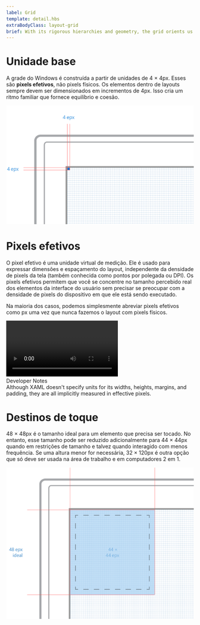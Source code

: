 ```yaml
---
label: Grid
template: detail.hbs
extraBodyClass: layout-grid
brief: With its rigorous hierarchies and geometry, the grid orients us. It tells us what’s important and what can wait. As people become comfortable with reductive, flat design, the grid can be more abstract, with fewer cues and signposts. The explicit grid starts to fade, leaving behind the elegant relationships between its elements.
---
```


# Unidade base

A grade do Windows é construída a partir de unidades de 4 × 4px. Esses são **pixels efetivos**, não pixels físicos. Os elementos dentro de layouts sempre devem ser dimensionados em incrementos de 4px. Isso cria um ritmo familiar que fornece equilíbrio e coesão.

![Mostra a grade de 4px](assets/grid/grid.png)

# Pixels efetivos

O pixel efetivo é uma unidade virtual de medição. Ele é usado para expressar dimensões e espaçamento do layout, independente da densidade de pixels da tela (também conhecida como pontos por polegada ou DPI). Os pixels efetivos permitem que você se concentre no tamanho percebido real dos elementos da interface do usuário sem precisar se preocupar com a densidade de pixels do dispositivo em que ele está sendo executado.

Na maioria dos casos, podemos simplesmente abreviar pixels efetivos como px uma vez que nunca fazemos o layout com pixels físicos.

<video class="video-responsive" controls>
    <source src="assets/grid/epx.mp4" type="video/mp4" />
    Oops! Your browser doesn't seem to support this video. Sorry about that.
</video>

<aside class="aside-dev">
    <div class="aside-dev-title">
        Developer Notes
    </div>
    <div class="aside-dev-content">
            Although XAML doesn't specify units for its widths, heights, margins, and padding, they are all implicitly measured in effective pixels.
    </div>
</aside>

# Destinos de toque

48 × 48px é o tamanho ideal para um elemento que precisa ser tocado. No entanto, esse tamanho pode ser reduzido adicionalmente para 44 × 44px quando em restrições de tamanho e talvez quando interagido com menos frequência. Se uma altura menor for necessária, 32 × 120px é outra opção que só deve ser usada na área de trabalho e em computadores 2 em 1.

![Mostra o destino de toque de 48 x 48px](assets/grid/touch-target.png)


<!--HONumber=Mar16_HO4-->



